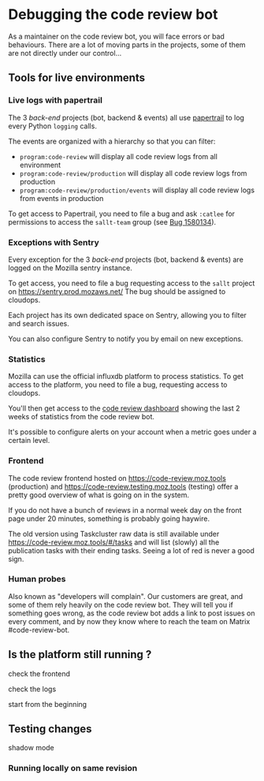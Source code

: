 # Debugging the code review bot

As a maintainer on the code review bot, you will face errors or bad behaviours. There are a lot of moving parts in the projects, some of them are not directly under our control...

## Tools for live environments

### Live logs with papertrail

The 3 *back-end* projects (bot, backend & events) all use [papertrail](https://my.papertrailapp.com) to log every Python `logging` calls.

The events are organized with a hierarchy so that you can filter:

- `program:code-review` will display all code review logs from all environment
- `program:code-review/production` will display all code review logs from production
- `program:code-review/production/events` will display all code review logs from events in production

To get access to Papertrail, you need to file a bug and ask `:catlee` for permissions to access the `sallt-team` group (see [Bug 1580134](https://bugzilla.mozilla.org/show_bug.cgi?id=1580134)).

### Exceptions with Sentry

Every exception for the 3 *back-end* projects (bot, backend & events) are logged on the Mozilla sentry instance.

To get access, you need to file a bug requesting access to the `sallt` project on https://sentry.prod.mozaws.net/ The bug should be assigned to cloudops.

Each project has its own dedicated space on Sentry, allowing you to filter and search issues.

You can also configure Sentry to notify you by email on new exceptions.

### Statistics

Mozilla can use the official influxdb platform to process statistics. To get access to the platform, you need to file a bug, requesting access to cloudops.

You'll then get access to the [code review dashboard](https://earthangel-b40313e5.influxcloud.net/d/Tat_-20Wz/code-review?orgId=1) showing the last 2 weeks of statistics from the code review bot.

It's possible to configure alerts on your account when a metric goes under a certain level.

### Frontend

The code review frontend hosted on https://code-review.moz.tools (production) and https://code-review.testing.moz.tools (testing) offer a pretty good overview of what is going on in the system.

If you do not have a bunch of reviews in a normal week day on the front page under 20 minutes, something is probably going haywire.

The old version using Taskcluster raw data is still available under https://code-review.moz.tools/#/tasks and will list (slowly) all the publication tasks with their ending tasks. Seeing a lot of red is never a good sign.


### Human probes

Also known as "developers will complain". Our customers are great, and some of them rely heavily on the code review bot.
They will tell you if something goes wrong, as the code review bot adds a link to post issues on every comment, and by now they know where to reach the team on Matrix #code-review-bot.

## Is the platform still running ?

check the frontend

check the logs

start from the beginning

## Testing changes

shadow mode



### Running locally on same revision
